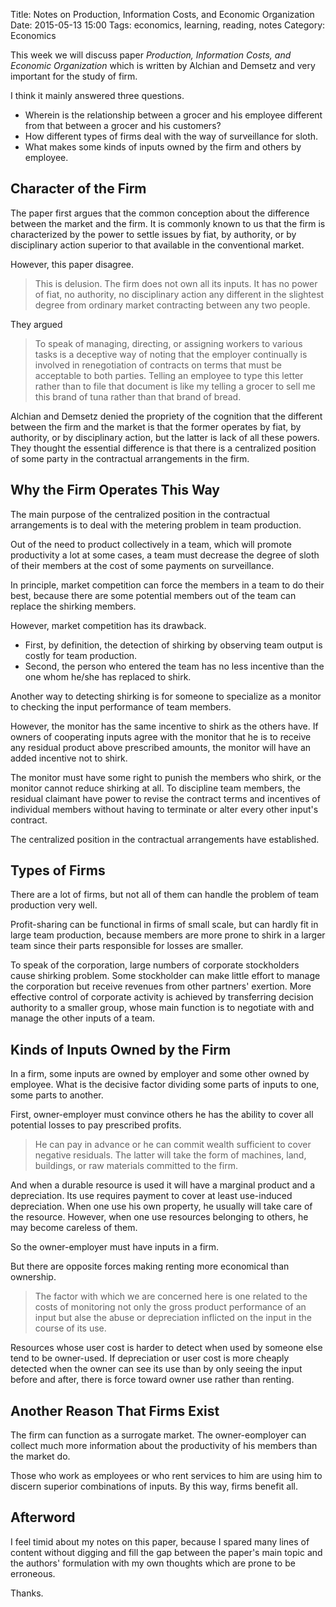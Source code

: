 Title: Notes on Production, Information Costs, and Economic Organization
Date: 2015-05-13 15:00
Tags: economics, learning, reading, notes
Category: Economics

This week we will discuss paper
*Production, Information Costs, and Economic Organization* which is written
by Alchian and Demsetz and very important for the study of firm.

I think it mainly answered three questions.

* Wherein is the relationship between a grocer and his employee different from
that between a grocer and his customers?
* How different types of firms deal with the way of surveillance for sloth.
* What makes some kinds of inputs owned by the firm and others by employee.

## Character of the Firm

The paper first argues that the common conception about the difference between
the market and the firm. It is commonly known to us that the firm is characterized
by the power to settle issues by fiat, by authority, or by disciplinary action
superior to that available in the conventional market.

However, this paper disagree.

> This is delusion. The firm does not own all its inputs. It has no power of fiat,
no authority, no disciplinary action any different in the slightest degree from
ordinary market contracting between any two people.

They argued

> To speak of managing, directing, or assigning workers to various tasks is a
deceptive way of noting that the employer continually is involved in renegotiation
of contracts on terms that must be acceptable to both parties. Telling an employee
to type this letter rather than to file that document is like my telling a grocer
to sell me this brand of tuna rather than that brand of bread. 

Alchian and Demsetz denied the propriety of the cognition that the different
between the firm and the market is that the former operates by fiat, by authority,
or by disciplinary action, but the latter is lack of all these powers. They thought
the essential difference is that there is a centralized position of some party
in the contractual arrangements in the firm.

## Why the Firm Operates This Way

The main purpose of the centralized position in the contractual arrangements is
to deal with the metering problem in team production.

Out of the need to product collectively in a team, which will promote productivity
a lot at some cases, a team must decrease the degree of sloth of their members
at the cost of some payments on surveillance.

In principle, market competition can force the members in a team to do their
best, because there are some potential members out of the team can replace the
shirking members.

However, market competition has its drawback.

* First, by definition, the detection of shirking by observing team output is
costly for team production.
* Second, the person who entered the team has no less incentive than the one
whom he/she has replaced to shirk.

Another way to detecting shirking is for someone to specialize as a monitor to
checking the input performance of team members.

However, the monitor has the same incentive to shirk as the others have. If owners
of cooperating inputs agree with the monitor that he is to receive any residual
product above prescribed amounts, the monitor will have an added incentive not
to shirk.

The monitor must have some right to punish the members who shirk, or the monitor
cannot reduce shirking at all. To discipline team members, the residual claimant
have power to revise the contract terms and incentives of individual members
without having to terminate or alter every other input's contract.

The centralized position in the contractual arrangements have established.


## Types of Firms

There are a lot of firms, but not all of them can handle the problem of team
production very well.

Profit-sharing can be functional in firms of small scale, but can hardly fit in
large team production, because members are more prone to shirk in a larger team
since their parts responsible for losses are smaller.

To speak of the corporation, large numbers of corporate stockholders cause shirking
problem. Some stockholder can make little effort to manage the corporation but
receive revenues from other partners' exertion. More effective control of corporate
activity is achieved by transferring decision authority to a smaller group, whose
main function is to negotiate with and manage the other inputs of a team.

## Kinds of Inputs Owned by the Firm

In a firm, some inputs are owned by employer and some other owned by employee.
What is the decisive factor dividing some parts of inputs to one, some parts to
another.

First, owner-employer must convince others he has the ability to cover all potential
losses to pay prescribed profits. 

> He can pay in advance or he can commit wealth sufficient to cover negative 
residuals. The latter will take the form of machines, land, buildings, or raw
materials committed to the firm.

And when a durable resource is used it will have a marginal product and
a depreciation. Its use requires payment to cover at least use-induced depreciation.
When one use his own property, he usually will take care of the resource.
However, when one use resources belonging to others, he may become careless of
them.

So the owner-employer must have inputs in a firm.

But there are opposite forces making renting more economical than ownership.

> The factor with which we are concerned here is one related to the costs of
monitoring not only the gross product performance of an input but alse the abuse
or depreciation inflicted on the input in the course of its use.

Resources whose user cost is harder to detect when used by someone else tend to
be owner-used. If depreciation or user cost is more cheaply detected when the
owner can see its use than by only seeing the input before and after, there is
force toward owner use rather than renting. 

## Another Reason That Firms Exist

The firm can function as a surrogate market. The owner-eomployer can collect
much more information about the productivity of his members than the market do.

Those who work as employees or who rent services to him are using him to discern
superior combinations of inputs. By this way, firms benefit all.

## Afterword

I feel timid about my notes on this paper, because I spared many lines of
content without digging and fill the gap between the paper's main topic
and the authors' formulation with my own thoughts which are prone to
be erroneous.

Thanks.
